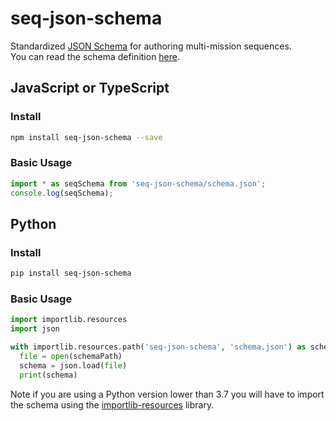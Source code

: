 # seq-json-schema

Standardized [JSON Schema](https://json-schema.org/) for authoring multi-mission sequences.  
You can read the schema definition [here](./schema.json).

## JavaScript or TypeScript

### Install

```sh
npm install seq-json-schema --save
```

### Basic Usage

```ts
import * as seqSchema from 'seq-json-schema/schema.json';
console.log(seqSchema);
```

## Python

### Install

```sh
pip install seq-json-schema
```

### Basic Usage

```py
import importlib.resources
import json

with importlib.resources.path('seq-json-schema', 'schema.json') as schemaPath:
  file = open(schemaPath)
  schema = json.load(file)
  print(schema)
```

Note if you are using a Python version lower than 3.7 you will have to import the schema using the [importlib-resources](https://pypi.org/project/importlib-resources/) library.

